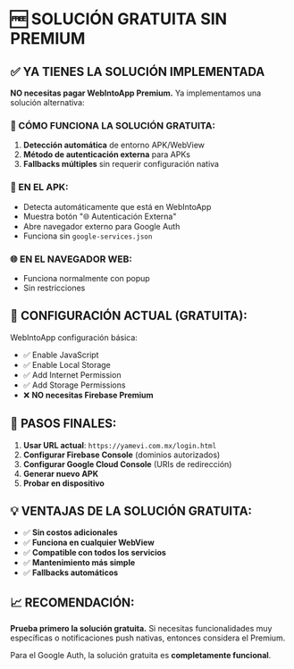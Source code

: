 # 🆓 SOLUCIÓN GRATUITA SIN PREMIUM

## ✅ YA TIENES LA SOLUCIÓN IMPLEMENTADA

**NO necesitas pagar WebIntoApp Premium.** Ya implementamos una solución alternativa:

### 🔧 CÓMO FUNCIONA LA SOLUCIÓN GRATUITA:

1. **Detección automática** de entorno APK/WebView
2. **Método de autenticación externa** para APKs
3. **Fallbacks múltiples** sin requerir configuración nativa

### 📱 EN EL APK:
- Detecta automáticamente que está en WebIntoApp
- Muestra botón "🌐 Autenticación Externa"
- Abre navegador externo para Google Auth
- Funciona sin `google-services.json`

### 🌐 EN EL NAVEGADOR WEB:
- Funciona normalmente con popup
- Sin restricciones

## 🎯 CONFIGURACIÓN ACTUAL (GRATUITA):

WebIntoApp configuración básica:
- ✅ Enable JavaScript
- ✅ Enable Local Storage  
- ✅ Add Internet Permission
- ✅ Add Storage Permissions
- ❌ **NO necesitas Firebase Premium**

## 🚀 PASOS FINALES:

1. **Usar URL actual**: `https://yamevi.com.mx/login.html`
2. **Configurar Firebase Console** (dominios autorizados)
3. **Configurar Google Cloud Console** (URIs de redirección)
4. **Generar nuevo APK**
5. **Probar en dispositivo**

## 💡 VENTAJAS DE LA SOLUCIÓN GRATUITA:

- ✅ **Sin costos adicionales**
- ✅ **Funciona en cualquier WebView**
- ✅ **Compatible con todos los servicios**
- ✅ **Mantenimiento más simple**
- ✅ **Fallbacks automáticos**

## 📈 RECOMENDACIÓN:

**Prueba primero la solución gratuita.** Si necesitas funcionalidades muy específicas o notificaciones push nativas, entonces considera el Premium.

Para el Google Auth, la solución gratuita es **completamente funcional**.
